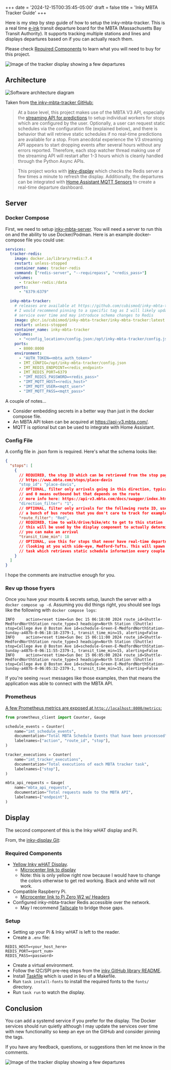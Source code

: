 +++
date = '2024-12-15T00:35:45-05:00'
draft = false
title = 'Inky MBTA Tracker Guide'
+++

Here is my step by step guide of how to setup the inky-mbta-tracker. This is a real time [e-ink](https://shop.pimoroni.com/products/inky-what?variant=21441988558931) transit
departure board for the MBTA (Massachusetts Bay Transit Authority). It supports tracking multiple
stations and lines and displays departures based on if you can actually reach them.

Please check [Required Components](#required-components) to learn what you will need to buy for this project.

![Image of the tracker display showing a few departures](/images/IMG_0818.jpg)

## Architecture

![Software architecture diagram](/images/arch.svg)

Taken from [the inky-mbta-tracker GitHub:](https://github.com/cubismod/inky-mbta-tracker)

> At a base level, this project makes use of the MBTA V3 API, especially the [streaming API for predictions](https://www.mbta.com/developers/v3-api/streaming)
> to setup individual workers for stops which are configured by the user. Optionally, a user can request static schedules via the
> configuration file (explained below), and there is behavior that will retrieve static schedules if no real-time predictions are
> available for a stop. From anecdotal experience the V3 streaming API appears to start dropping events after several hours
> without any errors reported. Therefore, each stop watcher thread making use of the streaming API will restart after 1-3 hours
> which is cleanly handled through the Python Async APIs.

> This project works with [inky-display](https://github.com/cubismod/inky-display) which checks the Redis server a few times a minute
> to refresh the display. Additionally, the departures can be integrated with [Home Assistant MQTT Sensors](https://www.home-assistant.io/integrations/sensor.mqtt/)
> to create a real-time departure dashboard.

## Server

### Docker Compose

First, we need to setup [inky-mbta-server](https://github.com/cubismod/inky-mbta-tracker). You will need a server to run this
on and the ability to use Docker/Podman. Here is an example docker-compose file you could use:

```yaml
services:
  tracker-redis:
    image: docker.io/library/redis:7.4
    restart: unless-stopped
    container_name: tracker-redis
    command: ["redis-server", "--requirepass", "<redis_pass>"]
    volumes:
      - tracker-redis:/data
    ports:
      - "6379:6379"

  inky-mbta-tracker:
    # releases are available at https://github.com/cubismod/inky-mbta-tracker/pkgs/container/inky-mbta-tracker%2Finky-mbta-tracker
    # I would recommend pinning to a specific tag as I will likely update this
    # service over time and may introduce schema changes to Redis
    image: ghcr.io/cubismod/inky-mbta-tracker/inky-mbta-tracker:latest
    restart: unless-stopped
    container_name: inky-mbta-tracker
    volumes:
      - "<config_location>/config.json:/opt/inky-mbta-tracker/config.json"
    ports:
      - 8000:8000
    environment:
      - "AUTH_TOKEN=<mbta_auth_token>"
      - IMT_CONFIG=/opt/inky-mbta-tracker/config.json
      - IMT_REDIS_ENDPOINT=<redis_endpoint>
      - IMT_REDIS_PORT=6379
      - "IMT_REDIS_PASSWORD=<redis_pass>"
      - "IMT_MQTT_HOST=<redis_host>"
      - "IMT_MQTT_USER=<mqtt_user>"
      - "IMT_MQTT_PASS=<mqtt_pass>"
```

A couple of notes...

- Consider embedding secrets in a better way than just in the docker compose file.
- An MBTA API token can be acquired at <https://api-v3.mbta.com/>.
- MQTT is optional but can be used to integrate with Home Assistant.

### Config File

A config file in .json form is required. Here's what the schema looks like:

```json
{
  "stops": [
    {
      // REQUIRED, the stop ID which can be retrieved from the stop page like this example:
      // https://www.mbta.com/stops/place-davis
      "stop_id": "place-davis",
      // OPTIONAL, filter only arrivals going in this direction, typically 1 means that inbound
      // and 0 means outbound but that depends on the route
      // more info here: https://api-v3.mbta.com/docs/swagger/index.html#/Prediction/ApiWeb_PredictionController_index
      "direction_filter": "1",
      // OPTIONAL, filter only arrivals for the following route ID, useful if a subway station has
      // a bunch of bus routes that you don't care to track for example
      "route_filter": "Red",
      // REQUIRED, time to walk/drive/bike/etc to get to this station
      // this will be used by the display component to actually determine when
      // you can make an arrival
      "transit_time_min": 18
      // OPTIONAL, use this for stops that never have real-time departure information
      // (looking at you with side-eye, Medford-Tufts. This will spawn a different
      // task which retrieves static schedule information every couple of hours
    }
  ]
}
```

I hope the comments are instructive enough for you.

### Rev up those fryers

Once you have your mounts & secrets setup, launch the server with a `docker compose up -d`.
Assuming you did things right, you should see logs like the following with `docker compose logs`:

```
INFO     action=reset time=Sun Dec 15 06:18:00 2024 route_id=Shuttle-MedfordNorthStation route_type=3 headsign=North Station (Shuttle) stop=College Ave @ Boston Ave id=schedule-Green-E-MedfordNorthStation-Sunday-a487b-0-06:18:18-2379-1, transit_time_min=15, alerting=False
INFO     action=reset time=Sun Dec 15 06:11:00 2024 route_id=Shuttle-MedfordNorthStation route_type=3 headsign=North Station (Shuttle) stop=College Ave @ Boston Ave id=schedule-Green-E-MedfordNorthStation-Sunday-a487b-0-06:11:55-2379-1, transit_time_min=15, alerting=False
INFO     action=reset time=Sun Dec 15 06:05:00 2024 route_id=Shuttle-MedfordNorthStation route_type=3 headsign=North Station (Shuttle) stop=College Ave @ Boston Ave id=schedule-Green-E-MedfordNorthStation-Sunday-a487b-0-06:05:32-2379-1, transit_time_min=15, alerting=False
```

If you're seeing `reset` messages like those examples, then that means the application was able to connect with the MBTA API.

### Prometheus

[A few Prometheus metrics are exposed at `http://localhost:8000/metrics`:](https://github.com/cubismod/inky-mbta-tracker/blob/main/inky-mbta-tracker/prometheus.py)

```python
from prometheus_client import Counter, Gauge

schedule_events = Counter(
    name="imt_schedule_events",
    documentation="Total MBTA Schedule Events that have been processed",
    labelnames=["action", "route_id", "stop"],
)

tracker_executions = Counter(
    name="imt_tracker_executions",
    documentation="Total executions of each MBTA tracker task",
    labelnames=["stop"],
)

mbta_api_requests = Gauge(
    name="mbta_api_requests",
    documentation="Total requests made to the MBTA API",
    labelnames=["endpoint"],
)

```

## Display

The second component of this is the Inky wHAT display and Pi.

From, the [inky-display Git](https://github.com/cubismod/inky-display/blob/main/README.md):

### Required Components

- [Yellow Inky wHAT Display](https://shop.pimoroni.com/products/inky-what?variant=21441988558931).
  - [Microcenter link to display](<https://www.microcenter.com/product/631583/pimoroni-inky-what-(epaper-eink-epd)-yellow-black-white>)
  - Note: this is only yellow right now because I would have to change the colors otherwise to get red
    working. Black and white will not work.
- Compatible Raspberry Pi.
  - [Microcenter link to Pi Zero W2 w/ Headers](https://www.microcenter.com/product/683270/raspberry-pi-raspberry-pi-zero-w-2-with-headers)
- Configured inky-mbta-tracker Redis accessible over the network.
  - May I recommend [Tailscale](https://tailscale.com/) to bridge those gaps.

### Setup

- Setting up your Pi & Inky wHAT is left to the reader.
- Create a `.env` file:

```
REDIS_HOST=<your_host_here>
REDIS_PORT=<port_num>
REDIS_PASS=<password>
```

- Create a virtual environment.
- Follow the I2C/SPI pre-req steps from the [inky GitHub library README](https://github.com/pimoroni/inky?tab=readme-ov-file#install-stable-library-from-pypi-and-configure-manually).
- Install [Taskfile](https://taskfile.dev/installation/) which is used in lieu of a Makefile.
- Run `task install-fonts` to install the required fonts to the `fonts/` directory.
- Run `task run` to watch the display.

## Conclusion

You can add a systemd service if you prefer for the display. The Docker services should run quietly
although I may update the services over time with new functionality so keep an eye on the GitHub and
consider pinning the tags.

If you have any feedback, questions, or suggestions then let me know in the comments.

![Image of the tracker display showing a few departures](/images/IMG_0820.jpg)
